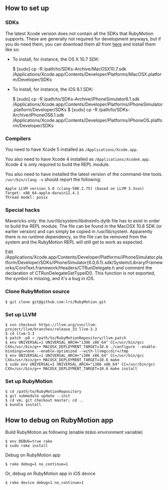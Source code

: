 ## How to set up

### SDKs

The latest Xcode version does not contain all the SDKs that RubyMotion supports.
These are generally not required for development anyways, but if you do need
them, you can download them all from [here](#TODO) and install them like so:

* To install, for instance, the OS X 10.7 SDK:

     $ [sudo] cp -R /path/to/SDKs-Archive/MacOSX10.7.sdk /Applications/Xcode.app/Contents/Developer/Platforms/MacOSX.platform/Developer/SDKs

* To install, for instance, the iOS 6.1 SDK:

     $ [sudo] cp -R /path/to/SDKs-Archive/iPhoneSimulator6.1.sdk /Applications/Xcode.app/Contents/Developer/Platforms/iPhoneSimulator.platform/Developer/SDKs
     $ [sudo] cp -R /path/to/SDKs-Archive/iPhoneOS6.1.sdk /Applications/Xcode.app/Contents/Developer/Platforms/iPhoneOS.platform/Developer/SDKs


### Compilers

You need to have Xcode 5 installed as `/Applications/Xcode.app`.

You also need to have Xcode 4 installed as `/Applications/Xcode4.app`. Xcode 4 is only required to build the REPL module.

You also need to have installed the latest version of the command-line tools. `/usr/bin/clang -v` should report the following:

```
Apple LLVM version 5.0 (clang-500.2.75) (based on LLVM 3.3svn)
Target: x86_64-apple-darwin12.4.1
Thread model: posix
```


### Special hacks

Mavericks only: the /usr/lib/system/libdnsinfo.dylib file has to exist in order to build the REPL module. The file can be found in the MacOSX 10.8 SDK (or earlier version) and can simply be copied in /usr/lib/system. Apparently there is no runtime dependency, so the file can be removed from the system and the RubyMotion REPL will still get to work as expected.

Edit /Applications/Xcode.app/Contents/Developer/Platforms/iPhoneSimulator.platform/Developer/SDKs/iPhoneSimulator{6.0,6.1}.sdk/System/Library/Frameworks/CoreText.framework/Headers/CTRunDelegate.h and comment the declaration of CTRunDelegateGetTypeID(). This function is not exported, the symbol is missing, and it's a bug in iOS.

### Clone RubyMotion source

```
$ git clone git@github.com:lrz/RubyMotion.git
```


### Set up LLVM

```
$ svn checkout https://llvm.org/svn/llvm-project/llvm/branches/release_33 llvm-3.3
$ cd llvm-3.3 
$ patch -p0 < /path/to/RubyMotionRepository/llvm.patch
$ env UNIVERSAL=1 UNIVERSAL_ARCH="i386 x86_64" CC=/usr/bin/gcc CXX=/usr/bin/g++ MACOSX_DEPLOYMENT_TARGET=10.6 ./configure --enable-bindings=none --enable-optimized --with-llvmgccdir=/tmp
$ env UNIVERSAL=1 UNIVERSAL_ARCH="i386 x86_64" CC=/usr/bin/gcc CXX=/usr/bin/g++ MACOSX_DEPLOYMENT_TARGET=10.6 make
$ sudo env UNIVERSAL=1 UNIVERSAL_ARCH="i386 x86_64" CC=/usr/bin/gcc CXX=/usr/bin/g++ MACOSX_DEPLOYMENT_TARGET=10.6 make install
```


### Set up RubyMotion

```
$ cd /path/to/RubyMotionRepository
$ git submodule update --init
$ cd vm; git checkout master; cd ..
$ bundle install
```


## How to debug on RubyMotion app

Build RubyMotion as following (enable `DEBUG` environment variable)

```
$ env DEBUG=true rake
$ sudo rake install
```

Debug on RubyMotion app

```
$ rake debug=1 no_continue=1
```

Or, debug on RubyMotion app in iOS device

```
$ rake device debug=1 no_continue=1
```
